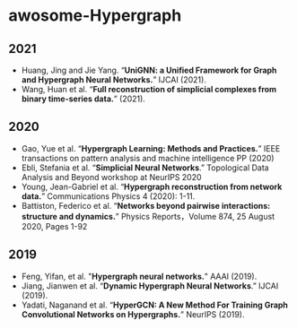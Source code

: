# awosome-Hypergraph


## 2021
- Huang, Jing and Jie Yang. “**UniGNN: a Unified Framework for Graph and Hypergraph Neural Networks.**” IJCAI (2021).
- Wang, Huan et al. “**Full reconstruction of simplicial complexes from binary time-series data.**” (2021).

## 2020
- Gao, Yue et al. “**Hypergraph Learning: Methods and Practices.**” IEEE transactions on pattern analysis and machine intelligence PP (2020)
- Ebli, Stefania et al. “**Simplicial Neural Networks**.” Topological Data Analysis and Beyond workshop at NeurIPS 2020
- Young, Jean-Gabriel et al. “**Hypergraph reconstruction from network data.**” Communications Physics 4 (2020): 1-11.
- Battiston, Federico et al. “**Networks beyond pairwise interactions: structure and dynamics.**” Physics Reports，Volume 874, 25 August 2020, Pages 1-92

## 2019
- Feng, Yifan, et al. "**Hypergraph neural networks.**" AAAI (2019).
- Jiang, Jianwen et al. “**Dynamic Hypergraph Neural Networks**.” IJCAI (2019).
- Yadati, Naganand et al. “**HyperGCN: A New Method For Training Graph Convolutional Networks on Hypergraphs.**” NeurIPS (2019).
